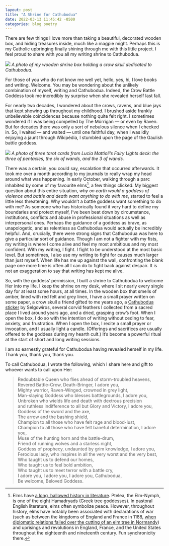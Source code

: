 ```yaml
---
layout: post
title: "A Shrine for Cathubodua"
date: 2022-03-13 11:45:42 -0500
categories: blog poetry
---
```


There are few things I love more than taking a beautiful, decorated wooden box, and hiding treasures inside, much like a magpie might. Perhaps this is my Catholic upbringing finally shining through me with this little project. I feel proud to share with you all my writing shrine to Cathubodua.

![](https://osfairy.files.wordpress.com/2022/03/img_7229-edited.png)
_A photo of my wooden shrine box holding a crow skull dedicated to Cathubodua._

For those of you who do not know me well yet, hello, yes, hi, I love books and writing. Welcome. You may be wondering about the unlikely combination of myself, writing and Cathubodua. Indeed, the Crow Battle Goddess took me incredibly by surprise when she revealed herself last fall.

For nearly two decades, I wondered about the crows, ravens, and blue jays that kept showing up throughout my childhood. I brushed aside frankly unbelievable coincidences because nothing quite felt right. I sometimes wondered if I was being compelled by The Mórrigan — or even by Raven. But for decades there was only a sort of nebulous silence when I checked in. So, I waited — and waited — until one faithful day, when I was idly enjoying a jaunt through Wikipédia, I stumbled upon the page of the Gaulish battle goddess. 

![](https://osfairy.files.wordpress.com/2022/03/crow2.png?w=1024)
_A photo of three tarot cards from Lucia Mattioli’s Fairy Lights deck: the three of pentacles, the six of wands, and the 3 of wands._

There was a certain, you could say, escalation that occurred afterwards. It took me over a month according to my journals to really wrap my head around what was happening. In early October, walking through a parc inhabited by some of my favourite elms[^1], a few things clicked. My biggest question about this entire situation, _why on earth would a goddess of violence and battle and death want anything to do with me_, started to feel a little less threatening. Why wouldn’t a battle goddess want something to do with me? As someone who has historically found it very hard to define my boundaries and protect myself, I’ve been beat down by circumstance, institutions, conflicts and abuse in professional situations as well as interpersonal ones. Perhaps the guidance of a goddess as brave, as unapologetic, and as relentless as Cathubodua would actually be incredibly helpful. And, crucially, there were strong signs that Cathubodua was here to give a particular sort of guidance. Though I am not a fighter with my fists, my writing is where I come alive and feel my most ambitious and my most confident. With my writing, I fight. I fight to be understood at the most basic level. But sometimes, I also use my writing to fight for causes much larger than just myself. When life has me up against the wall, confronting the blank page one more time is often all I can do to fight back against despair. It is not an exaggeration to say that writing has kept me alive.

So, with the goddess’ permission, I built a shrine to Cathubodua to welcome Her into my life. I keep the shrine on my desk, where I sit nearly every single day for at least some hours, at all times. In the wooden box that smells of amber, lined with red felt and grey linen, I have a small prayer written on some paper, a crow skull a friend gifted to me years ago, a [Cathubodua sticker](https://www.instagram.com/p/CCmuJSvHEwv/) by Selgowiros, several corvid feathers I collected from a sacred place I lived around years ago, and a dried, grasping crow’s foot. When I open the box, I do so with the intention of writing without ceding to fear, anxiety, and frustration. When I open the box, I recite a small prayer or invocation, and I usually light a candle. (Offerings and sacrifices are usually offered to the goddess during my hearth cult.) It’s become a powerful ritual at the start of short and long writing sessions.

I am so earnestly grateful for Cathubodua having revealed herself in my life. Thank you, thank you, thank you.

To call Cathubodua, I wrote the following, which I share here and gift to whoever wants to call upon Her:

> Redoubtable Queen who flies ahead of storm-troubled heavens,  
> Revered Battle-Crow, Death-Bringer, I adore you,  
> Mighty warrior, Raven-Winged, crowned in grey light,  
> Man-slaying Goddess who blesses battlegrounds, I adore you,  
> Unbroken who wields life and death with dextrous precision  
> and ruthless indifference to all but Glory and Victory, I adore you,  
> Goddess of the sword and the axe,  
> The arrow and the bashing shield,  
> Champion to all those who have felt rage and blood-lust,  
> Champion to all those who have felt baneful determination, I adore you,  
> Muse of the hunting horn and the battle-drum,  
> Friend of running wolves and a starless night,  
> Goddess of prophecy, undaunted by grim knowledge, I adore you,  
> Ferocious lady, who inspires in all the very worst and the very best,  
> Who taught us to defend our homes,  
> Who taught us to feel bold ambition,  
> Who taught us to meet terror with a battle cry,  
> I adore you, I adore you, I adore you, Cathubodua,  
> Be welcome, Beloved Goddess.

[^1]: Elms have [a long, hallowed history in literature](https://en.wikipedia.org/wiki/Elm#In_mythology_and_literature). Ptelea, the Elm-Nymph, is one of the eight Hamadryads (Greek tree goddesses). In pastoral English literature, elms often symbolize peace. However, throughout history, elms have notably been associated with declarations of war (such as between the kingdoms of England and France in 1188, [when diplomatic relations failed over the cutting of an elm tree in Normandy](https://en.wikipedia.org/wiki/Cutting_of_the_elm#Popular_culture)) and uprisings and revolutions in England, France, and the United States throughout the eighteenth and nineteenth century. Fun synchronicity there.